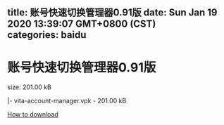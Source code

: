 
title: 账号快速切换管理器0.91版
date: Sun Jan 19 2020 13:39:07 GMT+0800 (CST)    
categories: baidu
---

# 账号快速切换管理器0.91版
size: 201.00 kB
 
 
|- vita-account-manager.vpk - 201.00 kB

[How to download](https://bpcam.bemobtrk.com/go/2ceec3aa-1ca2-46d6-b9ff-aaa5c184517c?jno=3839)